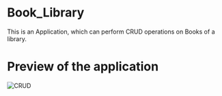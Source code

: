 # Book_Library
This is an Application, which can perform CRUD operations on Books of a library.

# Preview of the application

![CRUD](https://user-images.githubusercontent.com/43112579/129703439-6800b47c-9062-42c0-bef7-f0255afbc2f6.png)
